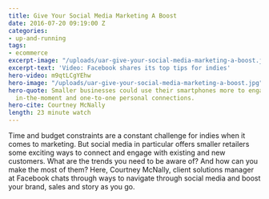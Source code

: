 ```yaml
---
title: Give Your Social Media Marketing A Boost
date: 2016-07-20 09:19:00 Z
categories:
- up-and-running
tags:
- ecommerce
excerpt-image: "/uploads/uar-give-your-social-media-marketing-a-boost.jpg"
excerpt-text: 'Video: Facebook shares its top tips for indies'
hero-video: m9qtLCgYEhw
hero-image: "/uploads/uar-give-your-social-media-marketing-a-boost.jpg"
hero-quote: Smaller businesses could use their smartphones more to engage in more
  in-the-moment and one-to-one personal connections.
hero-cite: Courtney McNally
length: 23 minute watch
---
```



Time and budget constraints are a constant challenge for indies when it comes to marketing. But social media in particular offers smaller retailers some exciting ways to connect and engage with existing and new customers. What are the trends you need to be aware of? And how can you make the most of them? Here, Courtney McNally, client solutions manager at Facebook chats through ways to navigate through social media and boost your brand, sales and story as you go. 
 